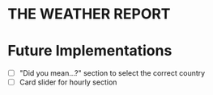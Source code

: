 # THE WEATHER REPORT

# Future Implementations

- [ ] "Did you mean...?" section to select the correct country
- [ ] Card slider for hourly section
